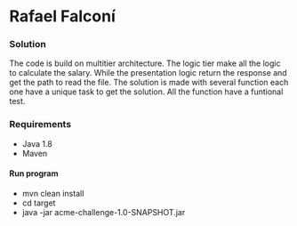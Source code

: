# Rafael Falconí
### Solution
The code is build on multitier architecture. The logic tier make all the logic to calculate the salary.
While the presentation logic return the response and get the path to read the file.
The solution is made with several function each one have a unique task to get the solution.
All the function have a funtional test.
### Requirements
- Java 1.8
- Maven
#### Run program
- mvn clean install
- cd target
- java -jar acme-challenge-1.0-SNAPSHOT.jar